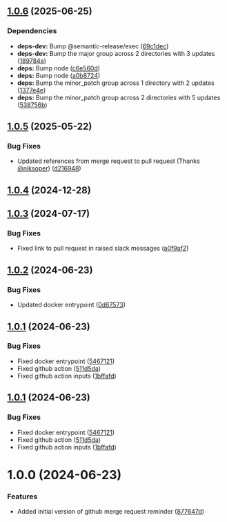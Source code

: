 ## [1.0.6](https://github.com/BottlecapDave/GitHub-Pull-Request-Reminder/compare/v1.0.5...v1.0.6) (2025-06-25)

### Dependencies

* **deps-dev:** Bump @semantic-release/exec ([69c1dec](https://github.com/BottlecapDave/GitHub-Pull-Request-Reminder/commit/69c1deca3c32dcbd8b8432b273b3a4361adac3d1))
* **deps-dev:** Bump the major group across 2 directories with 3 updates ([189784a](https://github.com/BottlecapDave/GitHub-Pull-Request-Reminder/commit/189784ad0f4e02e87f0f73d96a775248b59f2abe))
* **deps:** Bump node ([c6e560d](https://github.com/BottlecapDave/GitHub-Pull-Request-Reminder/commit/c6e560d39e5521ba5171711219c69900d1fe81dd))
* **deps:** Bump node ([a0b8724](https://github.com/BottlecapDave/GitHub-Pull-Request-Reminder/commit/a0b87242ebb5513f206ffe3571b5c2228b6a2f04))
* **deps:** Bump the minor_patch group across 1 directory with 2 updates ([1377e4e](https://github.com/BottlecapDave/GitHub-Pull-Request-Reminder/commit/1377e4e87534e3a53460054eae3b688f240409fd))
* **deps:** Bump the minor_patch group across 2 directories with 5 updates ([538756b](https://github.com/BottlecapDave/GitHub-Pull-Request-Reminder/commit/538756bec15d4b02cbb7bd0032491d92ce327e34))

## [1.0.5](https://github.com/BottlecapDave/GitHub-Pull-Request-Reminder/compare/v1.0.4...v1.0.5) (2025-05-22)


### Bug Fixes

* Updated references from merge request to pull request (Thanks [@niksoper](https://github.com/niksoper)) ([d216948](https://github.com/BottlecapDave/GitHub-Pull-Request-Reminder/commit/d216948005d966719b80b3073ca23ff51baf5340))

## [1.0.4](https://github.com/BottlecapDave/GitHub-Pull-Request-Reminder/compare/v1.0.3...v1.0.4) (2024-12-28)

## [1.0.3](https://github.com/BottlecapDave/GitHub-Pull-Request-Reminder/compare/v1.0.2...v1.0.3) (2024-07-17)


### Bug Fixes

* Fixed link to pull request in raised slack messages ([a0f9af2](https://github.com/BottlecapDave/GitHub-Pull-Request-Reminder/commit/a0f9af25ce7405ef844be4992c0cf7ecbf83e006))

## [1.0.2](https://github.com/BottlecapDave/GitHub-Pull-Request-Reminder/compare/v1.0.1...v1.0.2) (2024-06-23)


### Bug Fixes

* Updated docker entrypoint ([0d67573](https://github.com/BottlecapDave/GitHub-Pull-Request-Reminder/commit/0d6757322cbf1ed74bdaf1868acd0bb7068e8b49))

## [1.0.1](https://github.com/BottlecapDave/GitHub-Pull-Request-Reminder/compare/v1.0.0...v1.0.1) (2024-06-23)


### Bug Fixes

* Fixed docker entrypoint ([5467121](https://github.com/BottlecapDave/GitHub-Pull-Request-Reminder/commit/54671219ffaa422bfcfd863246a499559a67d97d))
* Fixed github action ([511d5da](https://github.com/BottlecapDave/GitHub-Pull-Request-Reminder/commit/511d5daa5d381482a539e599ad901d61c8b2d7c9))
* Fixed github action inputs ([1bffafd](https://github.com/BottlecapDave/GitHub-Pull-Request-Reminder/commit/1bffafdbc3921d693d5ffec9e58a5c23f40253af))

## [1.0.1](https://github.com/BottlecapDave/GitHub-Pull-Request-Reminder/compare/v1.0.0...v1.0.1) (2024-06-23)


### Bug Fixes

* Fixed docker entrypoint ([5467121](https://github.com/BottlecapDave/GitHub-Pull-Request-Reminder/commit/54671219ffaa422bfcfd863246a499559a67d97d))
* Fixed github action ([511d5da](https://github.com/BottlecapDave/GitHub-Pull-Request-Reminder/commit/511d5daa5d381482a539e599ad901d61c8b2d7c9))
* Fixed github action inputs ([1bffafd](https://github.com/BottlecapDave/GitHub-Pull-Request-Reminder/commit/1bffafdbc3921d693d5ffec9e58a5c23f40253af))

# 1.0.0 (2024-06-23)


### Features

* Added initial version of github merge request reminder ([877647d](https://github.com/BottlecapDave/GitHub-Pull-Request-Reminder/commit/877647dd5328258d05a6ea7c9dd47733579e86d6))
